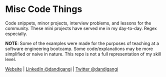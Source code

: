 # Misc Code Things

Code snippets, minor projects, interview problems, and lessons for the community. These mini projects have served me in my day-to-day. Regex especially.

**NOTE**: Some of the examples were made for the purposes of teaching at a software engineering bootcamp. Some code/explanations may be more simplified or naive in nature. This repo is not a full representation of my skill level.

[Website](https://dandigangi.com) | [LinkedIn @dandigangi](https://linkedin.com/dandigangi) | [Twitter @dandigangi](https://twitter.com/dandigangi)
